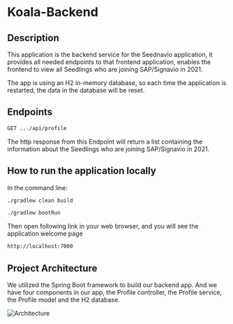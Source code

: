 # Koala-Backend

## Description
This application is the backend service for the Seednavio application, it provides all needed endpoints to that frontend application, 
enables the frontend to view all Seedlings who are joining SAP/Signavio in 2021.

The app is using an H2 in-memory database, so each time the application is restarted, the data in the database will be reset.

## Endpoints
```bash
GET .../api/profile
```
The http response from this Endpoint will return a list containing the information about the Seedlings who are joining SAP/Signavio in 2021.

## How to run the application locally

In the command line:

```bash
./gradlew clean build

./gradlew bootRun
```

Then open following link in your web browser, and you will see the application welcome page

```bash
http://localhost:7000
```

## Project Architecture

We utilized the Spring Boot framework to build our backend app. And we have four components in our app, the Profile controller, the Profile service, the Profile model and the H2 database. 

![Architecture](https://mengli-public-bucket.s3.eu-central-1.amazonaws.com/2021bootcamp/architecture.png)